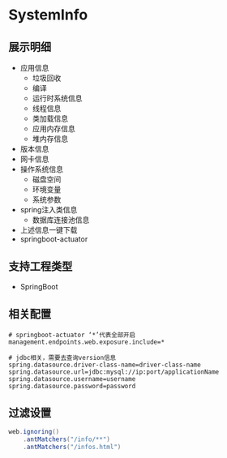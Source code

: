 # SystemInfo

## 展示明细

- 应用信息
  - 垃圾回收
  - 编译
  - 运行时系统信息
  - 线程信息
  - 类加载信息
  - 应用内存信息
  - 堆内存信息
- 版本信息
- 网卡信息
- 操作系统信息
  - 磁盘空间
  - 环境变量
  - 系统参数
- spring注入类信息
  - 数据库连接池信息
- 上述信息一键下载
- springboot-actuator

## 支持工程类型

- SpringBoot

## 相关配置

```properties
# springboot-actuator ‘*’代表全部开启
management.endpoints.web.exposure.include=*

# jdbc相关，需要去查询version信息
spring.datasource.driver-class-name=driver-class-name
spring.datasource.url=jdbc:mysql://ip:port/applicationName
spring.datasource.username=username
spring.datasource.password=password
```

## 过滤设置

```java
web.ignoring()
    .antMatchers("/info/**")
    .antMatchers("/infos.html")
```

